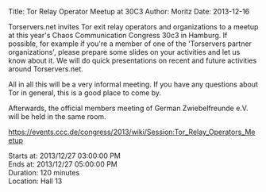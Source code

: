 Title: Tor Relay Operator Meetup at 30C3 
Author: Moritz 
Date: 2013-12-16

Torservers.net invites Tor exit relay operators and organizations to a
meetup at this year's Chaos Communication Congress 30c3 in Hamburg. If possible, for example if you're a member of one of
the 'Torservers partner organizations', please prepare some slides on
your activities and let us know about it. We will do quick presentations on recent and future activities around Torservers.net.

All in all this will be a very informal meeting. If you have any questions about Tor in general, this is a good place to come by.

Afterwards, the official members meeting of German Zwiebelfreunde e.V.
will be held in the same room.

<https://events.ccc.de/congress/2013/wiki/Session:Tor_Relay_Operators_Meetup>

Starts at: 2013/12/27 03:00:00 PM<br/>
Ends at: 2013/12/27 05:00:00 PM<br/>
Duration: 120 minutes<br/>
Location: Hall 13<br/>
